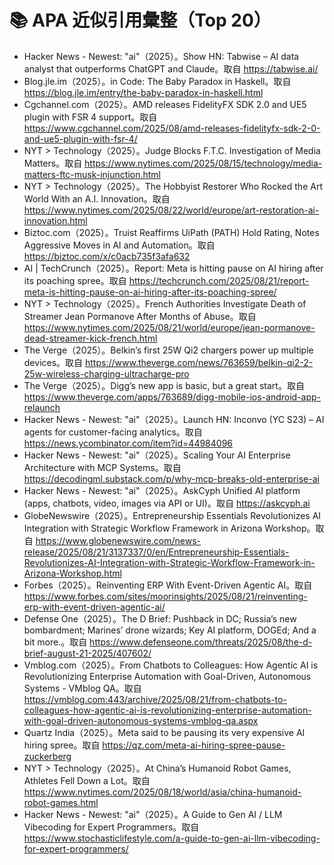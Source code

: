 # 📚 APA 近似引用彙整（Top 20）
- Hacker News - Newest: "ai"（2025）。Show HN: Tabwise – AI data analyst that outperforms ChatGPT and Claude。取自 https://tabwise.ai/
- Blog.jle.im（2025）。in Code: The Baby Paradox in Haskell。取自 https://blog.jle.im/entry/the-baby-paradox-in-haskell.html
- Cgchannel.com（2025）。AMD releases FidelityFX SDK 2.0 and UE5 plugin with FSR 4 support。取自 https://www.cgchannel.com/2025/08/amd-releases-fidelityfx-sdk-2-0-and-ue5-plugin-with-fsr-4/
- NYT > Technology（2025）。Judge Blocks F.T.C. Investigation of Media Matters。取自 https://www.nytimes.com/2025/08/15/technology/media-matters-ftc-musk-injunction.html
- NYT > Technology（2025）。The Hobbyist Restorer Who Rocked the Art World With an A.I. Innovation。取自 https://www.nytimes.com/2025/08/22/world/europe/art-restoration-ai-innovation.html
- Biztoc.com（2025）。Truist Reaffirms UiPath (PATH) Hold Rating, Notes Aggressive Moves in AI and Automation。取自 https://biztoc.com/x/c0acb735f3afa632
- AI | TechCrunch（2025）。Report: Meta is hitting pause on AI hiring after its poaching spree。取自 https://techcrunch.com/2025/08/21/report-meta-is-hitting-pause-on-ai-hiring-after-its-poaching-spree/
- NYT > Technology（2025）。French Authorities Investigate Death of Streamer Jean Pormanove After Months of Abuse。取自 https://www.nytimes.com/2025/08/21/world/europe/jean-pormanove-dead-streamer-kick-french.html
- The Verge（2025）。Belkin’s first 25W Qi2 chargers power up multiple devices。取自 https://www.theverge.com/news/763659/belkin-qi2-2-25w-wireless-charging-ultracharge-pro
- The Verge（2025）。Digg’s new app is basic, but a great start。取自 https://www.theverge.com/apps/763689/digg-mobile-ios-android-app-relaunch
- Hacker News - Newest: "ai"（2025）。Launch HN: Inconvo (YC S23) – AI agents for customer-facing analytics。取自 https://news.ycombinator.com/item?id=44984096
- Hacker News - Newest: "ai"（2025）。Scaling Your AI Enterprise Architecture with MCP Systems。取自 https://decodingml.substack.com/p/why-mcp-breaks-old-enterprise-ai
- Hacker News - Newest: "ai"（2025）。AskCyph Unified AI platform (apps, chatbots, video, images via API or UI)。取自 https://askcyph.ai
- GlobeNewswire（2025）。Entrepreneurship Essentials Revolutionizes AI Integration with Strategic Workflow Framework in Arizona Workshop。取自 https://www.globenewswire.com/news-release/2025/08/21/3137337/0/en/Entrepreneurship-Essentials-Revolutionizes-AI-Integration-with-Strategic-Workflow-Framework-in-Arizona-Workshop.html
- Forbes（2025）。Reinventing ERP With Event-Driven Agentic AI。取自 https://www.forbes.com/sites/moorinsights/2025/08/21/reinventing-erp-with-event-driven-agentic-ai/
- Defense One（2025）。The D Brief: Pushback in DC; Russia’s new bombardment; Marines’ drone wizards; Key AI platform, DOGEd; And a bit more.。取自 https://www.defenseone.com/threats/2025/08/the-d-brief-august-21-2025/407602/
- Vmblog.com（2025）。From Chatbots to Colleagues: How Agentic AI is Revolutionizing Enterprise Automation with Goal-Driven, Autonomous Systems - VMblog QA。取自 https://vmblog.com:443/archive/2025/08/21/from-chatbots-to-colleagues-how-agentic-ai-is-revolutionizing-enterprise-automation-with-goal-driven-autonomous-systems-vmblog-qa.aspx
- Quartz India（2025）。Meta said to be pausing its very expensive AI hiring spree。取自 https://qz.com/meta-ai-hiring-spree-pause-zuckerberg
- NYT > Technology（2025）。At China’s Humanoid Robot Games, Athletes Fell Down a Lot。取自 https://www.nytimes.com/2025/08/18/world/asia/china-humanoid-robot-games.html
- Hacker News - Newest: "ai"（2025）。A Guide to Gen AI / LLM Vibecoding for Expert Programmers。取自 https://www.stochasticlifestyle.com/a-guide-to-gen-ai-llm-vibecoding-for-expert-programmers/